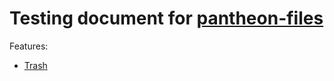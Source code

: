 # Testing document for [pantheon-files](lp:~jeremywootten/pantheon-files/fix-crash-when-trashing)

Features: 
  - [Trash](trash.md)

